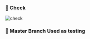 ### 🔹 Check

![check](https://github.com/user-attachments/assets/c9243105-3802-4955-8fa5-5bab3b8626dd)

### 🔹 Master Branch Used as testing
